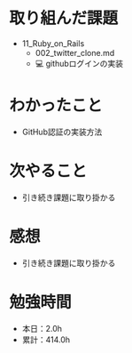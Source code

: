 # 取り組んだ課題
* 11_Ruby_on_Rails
  * 002_twitter_clone.md
  * 💻 githubログインの実装

# わかったこと
* GitHub認証の実装方法

# 次やること
* 引き続き課題に取り掛かる

# 感想
* 引き続き課題に取り掛かる

# 勉強時間
* 本日：2.0h
* 累計：414.0h
